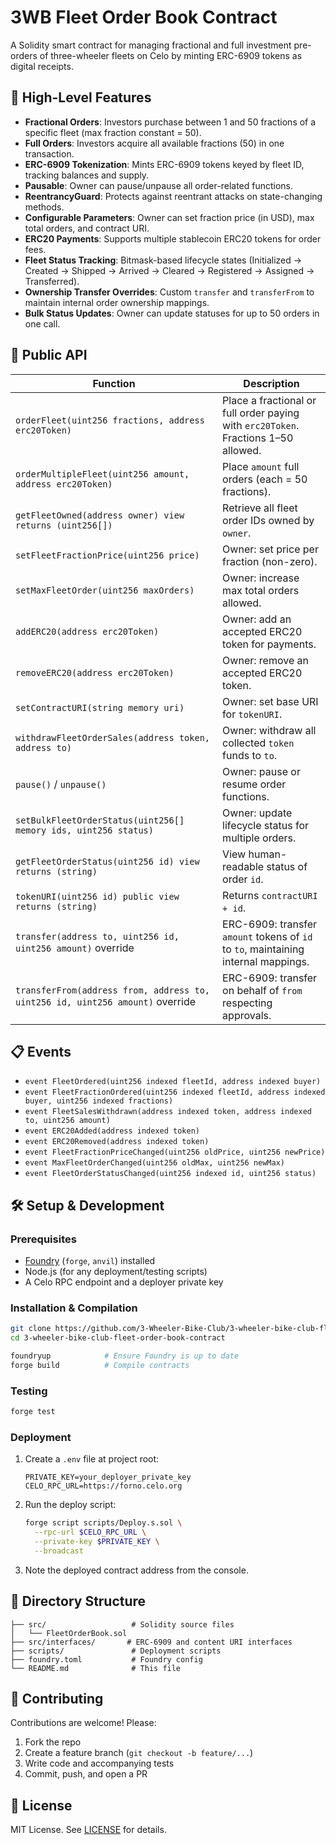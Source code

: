 # 3WB Fleet Order Book Contract

A Solidity smart contract for managing fractional and full investment pre-orders of three-wheeler fleets on Celo by minting ERC-6909 tokens as digital receipts.

## 🚀 High-Level Features

- **Fractional Orders**: Investors purchase between 1 and 50 fractions of a specific fleet (max fraction constant = 50).
- **Full Orders**: Investors acquire all available fractions (50) in one transaction.
- **ERC-6909 Tokenization**: Mints ERC-6909 tokens keyed by fleet ID, tracking balances and supply.
- **Pausable**: Owner can pause/unpause all order-related functions.
- **ReentrancyGuard**: Protects against reentrant attacks on state-changing methods.
- **Configurable Parameters**: Owner can set fraction price (in USD), max total orders, and contract URI.
- **ERC20 Payments**: Supports multiple stablecoin ERC20 tokens for order fees.
- **Fleet Status Tracking**: Bitmask-based lifecycle states (Initialized → Created → Shipped → Arrived → Cleared → Registered → Assigned → Transferred).
- **Ownership Transfer Overrides**: Custom `transfer` and `transferFrom` to maintain internal order ownership mappings.
- **Bulk Status Updates**: Owner can update statuses for up to 50 orders in one call.

## 📢 Public API

| Function                                                                                 | Description                                                                         |
| ---------------------------------------------------------------------------------------- | ----------------------------------------------------------------------------------- |
| `orderFleet(uint256 fractions, address erc20Token)`                                      | Place a fractional or full order paying with `erc20Token`. Fractions 1–50 allowed.  |
| `orderMultipleFleet(uint256 amount, address erc20Token)`                                 | Place `amount` full orders (each = 50 fractions).                                    |
| `getFleetOwned(address owner) view returns (uint256[])`                                  | Retrieve all fleet order IDs owned by `owner`.                                       |
| `setFleetFractionPrice(uint256 price)`                                                   | Owner: set price per fraction (non-zero).                                          |
| `setMaxFleetOrder(uint256 maxOrders)`                                                    | Owner: increase max total orders allowed.                                           |
| `addERC20(address erc20Token)`                                                           | Owner: add an accepted ERC20 token for payments.                                    |
| `removeERC20(address erc20Token)`                                                        | Owner: remove an accepted ERC20 token.                                              |
| `setContractURI(string memory uri)`                                                      | Owner: set base URI for `tokenURI`.                                                 |
| `withdrawFleetOrderSales(address token, address to)`                                     | Owner: withdraw all collected `token` funds to `to`.                                 |
| `pause()` / `unpause()`                                                                   | Owner: pause or resume order functions.                                             |
| `setBulkFleetOrderStatus(uint256[] memory ids, uint256 status)`                          | Owner: update lifecycle status for multiple orders.                                 |
| `getFleetOrderStatus(uint256 id) view returns (string)`                                  | View human-readable status of order `id`.                                           |
| `tokenURI(uint256 id) public view returns (string)`                                      | Returns `contractURI + id`.                                                         |
| `transfer(address to, uint256 id, uint256 amount)` override                              | ERC-6909: transfer `amount` tokens of `id` to `to`, maintaining internal mappings.    |
| `transferFrom(address from, address to, uint256 id, uint256 amount)` override            | ERC-6909: transfer on behalf of `from` respecting approvals.                         |

## 📋 Events

- `event FleetOrdered(uint256 indexed fleetId, address indexed buyer)`
- `event FleetFractionOrdered(uint256 indexed fleetId, address indexed buyer, uint256 indexed fractions)`
- `event FleetSalesWithdrawn(address indexed token, address indexed to, uint256 amount)`
- `event ERC20Added(address indexed token)`
- `event ERC20Removed(address indexed token)`
- `event FleetFractionPriceChanged(uint256 oldPrice, uint256 newPrice)`
- `event MaxFleetOrderChanged(uint256 oldMax, uint256 newMax)`
- `event FleetOrderStatusChanged(uint256 indexed id, uint256 status)`

## 🛠️ Setup & Development

### Prerequisites

- [Foundry](https://book.getfoundry.sh/) (`forge`, `anvil`) installed
- Node.js (for any deployment/testing scripts)
- A Celo RPC endpoint and a deployer private key

### Installation & Compilation

```bash
git clone https://github.com/3-Wheeler-Bike-Club/3-wheeler-bike-club-fleet-order-book-contract.git
cd 3-wheeler-bike-club-fleet-order-book-contract

foundryup            # Ensure Foundry is up to date
forge build          # Compile contracts
```

### Testing

```bash
forge test
```

### Deployment

1. Create a `.env` file at project root:

   ```env
   PRIVATE_KEY=your_deployer_private_key
   CELO_RPC_URL=https://forno.celo.org
   ```

2. Run the deploy script:

   ```bash
   forge script scripts/Deploy.s.sol \
     --rpc-url $CELO_RPC_URL \
     --private-key $PRIVATE_KEY \
     --broadcast
   ```

3. Note the deployed contract address from the console.

## 📁 Directory Structure

```
├── src/                   # Solidity source files
│   └── FleetOrderBook.sol
├── src/interfaces/       # ERC-6909 and content URI interfaces
├── scripts/               # Deployment scripts
├── foundry.toml           # Foundry config
└── README.md              # This file
```

## 🤝 Contributing

Contributions are welcome! Please:

1. Fork the repo
2. Create a feature branch (`git checkout -b feature/...`)
3. Write code and accompanying tests
4. Commit, push, and open a PR

## 📄 License

MIT License. See [LICENSE](LICENSE) for details.
```

